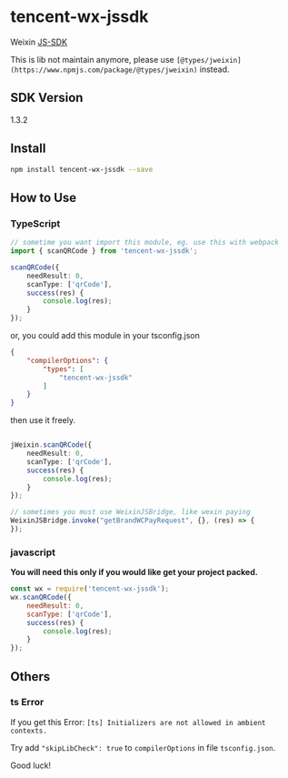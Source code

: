# tencent-wx-jssdk
Weixin [JS-SDK](https://mp.weixin.qq.com/wiki?t=resource/res_main&amp;id=mp1421141115)

This is lib not maintain anymore, please use `[@types/jweixin](https://www.npmjs.com/package/@types/jweixin)` instead.

## SDK Version

1.3.2

## Install

```sh
npm install tencent-wx-jssdk --save
```

## How to Use

### TypeScript

```ts
// sometime you want import this module, eg. use this with webpack
import { scanQRCode } from 'tencent-wx-jssdk';

scanQRCode({
	needResult: 0,
	scanType: ['qrCode'],
	success(res) {
		console.log(res);
	}
});
```

or, you could add this module in your tsconfig.json

```json
{
	"compilerOptions": {
		"types": [
			"tencent-wx-jssdk"
		]
	}
}
```

then use it freely.

```ts

jWeixin.scanQRCode({
	needResult: 0,
	scanType: ['qrCode'],
	success(res) {
		console.log(res);
	}
});

// sometimes you must use WeixinJSBridge, like wexin paying
WeixinJSBridge.invoke("getBrandWCPayRequest", {}, (res) => {
});
```

### javascript

**You will need this only if you would like get your project packed.**

```js
const wx = require('tencent-wx-jssdk');
wx.scanQRCode({
	needResult: 0,
	scanType: ['qrCode'],
	success(res) {
		console.log(res);
	}
});
```

## Others

### ts Error

If you get this Error:
`[ts] Initializers are not allowed in ambient contexts.`

Try add `"skipLibCheck": true` to `compilerOptions` in file `tsconfig.json`.

Good luck!
